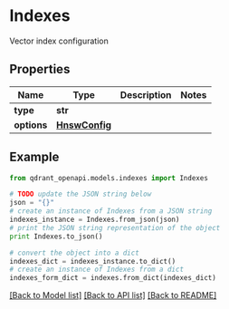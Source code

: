 # Indexes

Vector index configuration

## Properties
Name | Type | Description | Notes
------------ | ------------- | ------------- | -------------
**type** | **str** |  | 
**options** | [**HnswConfig**](HnswConfig.md) |  | 

## Example

```python
from qdrant_openapi.models.indexes import Indexes

# TODO update the JSON string below
json = "{}"
# create an instance of Indexes from a JSON string
indexes_instance = Indexes.from_json(json)
# print the JSON string representation of the object
print Indexes.to_json()

# convert the object into a dict
indexes_dict = indexes_instance.to_dict()
# create an instance of Indexes from a dict
indexes_form_dict = indexes.from_dict(indexes_dict)
```
[[Back to Model list]](../README.md#documentation-for-models) [[Back to API list]](../README.md#documentation-for-api-endpoints) [[Back to README]](../README.md)


